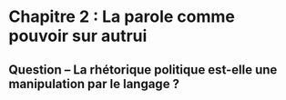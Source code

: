 # Chapitre 2 : La parole comme pouvoir sur autrui

## Question – La rhétorique politique est-elle une manipulation par le langage ?